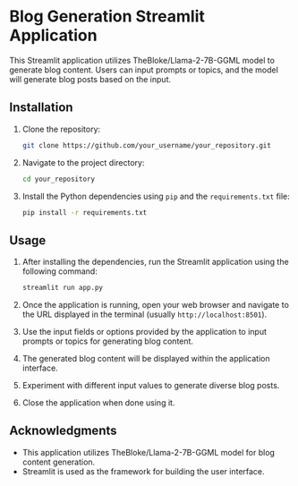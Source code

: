# Blog Generation Streamlit Application

This Streamlit application utilizes TheBloke/Llama-2-7B-GGML model to generate blog content. Users can input prompts or topics, and the model will generate blog posts based on the input.

## Installation

1. Clone the repository:

    ```bash
    git clone https://github.com/your_username/your_repository.git
    ```

2. Navigate to the project directory:

    ```bash
    cd your_repository
    ```

3. Install the Python dependencies using `pip` and the `requirements.txt` file:

    ```bash
    pip install -r requirements.txt
    ```

## Usage

1. After installing the dependencies, run the Streamlit application using the following command:

    ```bash
    streamlit run app.py
    ```

2. Once the application is running, open your web browser and navigate to the URL displayed in the terminal (usually `http://localhost:8501`).

3. Use the input fields or options provided by the application to input prompts or topics for generating blog content.

4. The generated blog content will be displayed within the application interface.

5. Experiment with different input values to generate diverse blog posts.

6. Close the application when done using it.

## Acknowledgments

- This application utilizes TheBloke/Llama-2-7B-GGML model for blog content generation.
- Streamlit is used as the framework for building the user interface.
